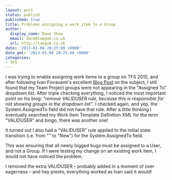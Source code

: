 ```yaml
---
layout: post
status: publish
published: true
title: Problems assigning a work item to a Group
author:
  display_name: Dave Shaw
  email: dave@taeguk.co.uk
  url: http://taeguk.co.uk
date: '2013-01-08 20:25:00 +0000'
date_gmt: '2013-01-08 20:25:00 +0000'
categories:
- TFS
---
```

I was trying to enable assigning work items to a group on TFS 2010, and after following Ivan Fioravanti's excellent [Blog Post](https://ivanfioravanti.wordpress.com/2011/04/04/assigning-a-work-item-to-a-group-in-tfs/) 
on the subject, I still found that my Team Project groups were not appearing in the "Assigned To" dropdown list. After triple checking everything, I noticed the most important point on his blog: *"remove VALIDUSER rule, because this is responsible for not showing groups in the dropdown list"*. I checked again, and yep, the System.AssignedTo field did not have that rule. After a little thinking I eventually searched my Work Item Template Definition XML for the term "VALIDUSER" and bingo, there was another one!

It turned out I also had a "VALIDUSER" rule applied to the initial state transition (i.e. from "" to "New") for the System.AssignedTo field.

This was ensuring that all newly logged bugs must be assigned to a User, and not a Group. If I were testing my change on an existing work item, I would not have noticed the problem.

I removed the extra VALIDUSER &ndash; probably added in a moment of over eagerness &ndash; and hey presto, everything worked as Ivan said it would!
